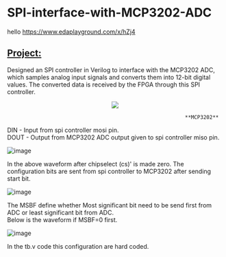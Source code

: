 # SPI-interface-with-MCP3202-ADC
hello
https://www.edaplayground.com/x/hZj4  
## <ins>**Project:**</ins>  
   Designed an SPI controller in Verilog to interface with the MCP3202 ADC, which samples analog input signals and converts them into 12-bit digital values. The converted data is received by the FPGA through this SPI controller.  

<div align="center">
<image src = "https://github.com/user-attachments/assets/3181e7d5-dafb-475a-9e7a-e7c38bbefc34">  
</div>

                                                              **MCP3202**  
DIN - Input from spi controller mosi pin.  
DOUT - Output from MCP3202 ADC output given to spi controller miso pin. 
  
![image](https://github.com/user-attachments/assets/a3b844dc-694e-467d-9af2-b08a2709965b)  
  
In the above waveform after chipselect (cs)' is made zero. The configuration bits are sent from spi controller to MCP3202 after sending start bit.  
  
![image](https://github.com/user-attachments/assets/158c20ae-39dc-4072-a82e-fa706cec6286)  
  
The MSBF define whether Most significant bit need to be send first from ADC or least significant bit from ADC.  
Below is the waveform if MSBF=0 first.    
  
![image](https://github.com/user-attachments/assets/02bb8553-38f4-44f6-ae77-eb91c61f98ac)  
  
In the tb.v code this configuration are hard coded.




